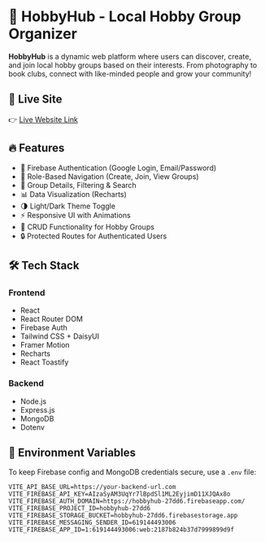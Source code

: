 # 🎯 HobbyHub - Local Hobby Group Organizer

**HobbyHub** is a dynamic web platform where users can discover, create, and join local hobby groups based on their interests. From photography to book clubs, connect with like-minded people and grow your community!

## 🚀 Live Site

👉 [Live Website Link](https://your-firebase-app.web.app)


## 🔥 Features

- 🔐 Firebase Authentication (Google Login, Email/Password)
- 🧠 Role-Based Navigation (Create, Join, View Groups)
- 📅 Group Details, Filtering & Search
- 📊 Data Visualization (Recharts)
- 🌗 Light/Dark Theme Toggle
- ⚡ Responsive UI with Animations
- 📝 CRUD Functionality for Hobby Groups
- 🔒 Protected Routes for Authenticated Users

## 🛠️ Tech Stack

### Frontend
- React
- React Router DOM
- Firebase Auth
- Tailwind CSS + DaisyUI
- Framer Motion
- Recharts
- React Toastify

### Backend
- Node.js
- Express.js
- MongoDB
- Dotenv

## 🔐 Environment Variables

To keep Firebase config and MongoDB credentials secure, use a `.env` file:

```env
VITE_API_BASE_URL=https://your-backend-url.com
VITE_FIREBASE_API_KEY=AIzaSyAM3UqYr7lBpdSl1ML2EyjimD11XJQAx8o
VITE_FIREBASE_AUTH_DOMAIN=https://hobbyhub-27dd6.firebaseapp.com/
VITE_FIREBASE_PROJECT_ID=hobbyhub-27dd6
VITE_FIREBASE_STORAGE_BUCKET=hobbyhub-27dd6.firebasestorage.app
VITE_FIREBASE_MESSAGING_SENDER_ID=619144493006
VITE_FIREBASE_APP_ID=1:619144493006:web:2187b824b37d7999899d9f

